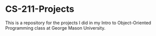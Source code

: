 # CS-211-Projects
This is a repository for the projects I did in my Intro to Object-Oriented Programming class at George Mason University.
